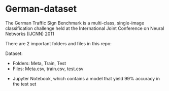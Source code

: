 # German-dataset


<p>The German Traffic Sign Benchmark is a multi-class, single-image classification challenge held at the International Joint Conference on Neural Networks (IJCNN) 2011 </p>

<p>
There are 2 important folders and files in this repo:   </p>
Dataset: 
<ul>
 <li>Folders: Meta, Train, Test
 <li>Files: Meta.csv, train.csv, test.csv
  
</ul>

- Jupyter Notebook, which contains a model that yield 99% accuracy in the test set
